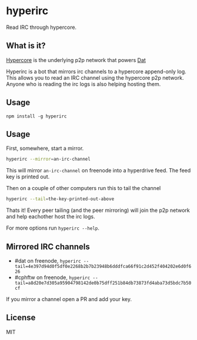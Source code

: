 # hyperirc

Read IRC through hypercore.

## What is it?

[Hypercore](https;//github.com/mafintosh/hypercore) is the underlying p2p network that powers [Dat](https://dat-data.com)

Hyperirc is a bot that mirrors irc channels to a hypercore append-only log.
This allows you to read an IRC channel using the hypercore p2p network. Anyone who is reading the irc logs is also helping hosting them.

## Usage

```
npm install -g hyperirc
```

## Usage

First, somewhere, start a mirror.

``` sh
hyperirc --mirror=an-irc-channel
```

This will mirror `an-irc-channel` on freenode into a hyperdrive feed.
The feed key is printed out.

Then on a couple of other computers run this to tail the channel

``` sh
hyperirc --tail=the-key-printed-out-above
```

Thats it! Every peer tailing (and the peer mirroring) will join the p2p network and help eachother host the irc logs.

For more options run `hyperirc --help`.

## Mirrored IRC channels

* #dat on freenode, `hyperirc --tail=4e397d94d0f5df0e2268b2b7b23948b6dddfca66f91c2d452f404202e6d0f626`
* #cphftw on freenode, `hyperirc --tail=a8d20e7d305a95904798142de0b75dff251b84db73873fd4aba73d5bdc7b50cf`

If you mirror a channel open a PR and add your key.

## License

MIT
